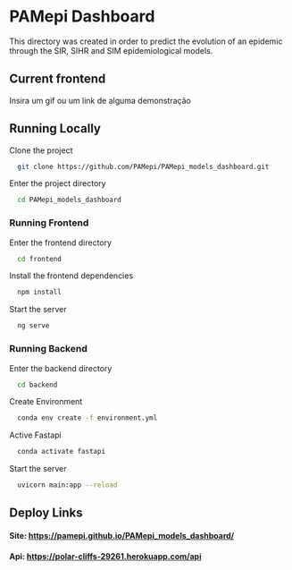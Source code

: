 
# PAMepi Dashboard

This directory was created in order to predict the evolution of an epidemic through the SIR, SIHR and SIM epidemiological models.


## Current frontend

Insira um gif ou um link de alguma demonstração


## Running Locally

Clone the project

```bash
  git clone https://github.com/PAMepi/PAMepi_models_dashboard.git
```

Enter the project directory

```bash
  cd PAMepi_models_dashboard
```
### Running Frontend
Enter the frontend directory

```bash
  cd frontend
```

Install the frontend dependencies

```bash
  npm install
```

Start the server

```bash
  ng serve
```
### Running Backend 

Enter the backend directory

```bash
  cd backend
```

Create Environment

```bash
  conda env create -f environment.yml
```

Active Fastapi

```bash
  conda activate fastapi
```

Start the server

```bash
  uvicorn main:app --reload
```


## Deploy Links

#### Site: https://pamepi.github.io/PAMepi_models_dashboard/

#### Api: https://polar-cliffs-29261.herokuapp.com/api

